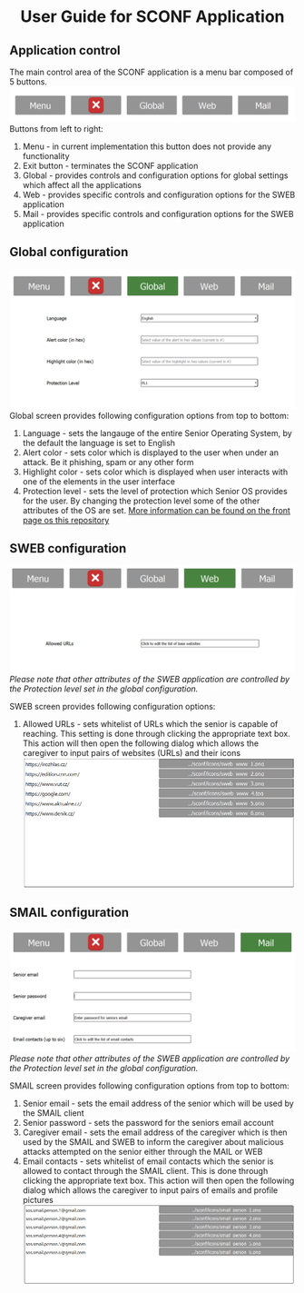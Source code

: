 # <p align="center">User Guide for SCONF Application</p>
## Application control
The main control area of the SCONF application is a menu bar composed of 5 buttons.
![Menu bar](../screens/sconf_menubar_1.png)
Buttons from left to right:
1. Menu - in current implementation this button does not provide any functionality
2. Exit button - terminates the SCONF application
3. Global - provides controls and configuration options for global settings which affect all the applications
4. Web - provides specific controls and configuration options for the SWEB application
5. Mail - provides specific controls and configuration options for the SWEB application
## Global configuration
![Global configuration](../screens/sconf_screen_1.png)
Global screen provides following configuration options from top to bottom:
1. Language - sets the langauge of the entire Senior Operating System, by the default the language is set to English
2. Alert color - sets color which is displayed to the user when under an attack. Be it phishing, spam or any other form
3. Highlight color - sets color which is displayed when user interacts with one of the elements in the user interface
4. Protection level - sets the level of protection which Senior OS provides for the user. By changing the protection level 
some of the other attributes of the OS are set. [More information can be found on the front page os this repository](https://github.com/forsenior/senior-os)
## SWEB configuration
![Sweb configuration](../screens/sconf_screen_2.png)
*Please note that other attributes of the SWEB application are controlled by the Protection level set in the global configuration.*

SWEB screen provides following configuration options:
1. Allowed URLs - sets whitelist of URLs which the senior is capable of reaching. This setting is done through clicking 
the appropriate text box. This action will then open the following dialog which allows the caregiver to input pairs of websites (URLs) and their icons
![Allowed websites](../screens/sconf_allowedwebsites.png)
## SMAIL configuration
![Smail configuration](../screens/sconf_screen_3.png)
*Please note that other attributes of the SWEB application are controlled by the Protection level set in the global configuration.*

SMAIL screen provides following configuration options from top to bottom:
1. Senior email - sets the email address of the senior which will be used by the SMAIL client
2. Senior password - sets the password for the seniors email account
3. Caregiver email - sets the email address of the caregiver which is then used by the SMAIL and SWEB to 
inform the caregiver about malicious attacks attempted on the senior either through the MAIL or WEB
4. Email contacts - sets whitelist of email contacts which the senior is allowed to contact through the SMAIL client. This is done through clicking
the appropriate text box. This action will then open the following dialog which allows the caregiver to input pairs of emails and profile pictures
![Allowed email contacts](../screens/sconfi_allowedemailcontacts.png)